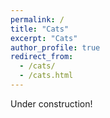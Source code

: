 ```yaml
---
permalink: /
title: "Cats"
excerpt: "Cats"
author_profile: true
redirect_from:
  - /cats/
  - /cats.html
---
```


Under construction!
